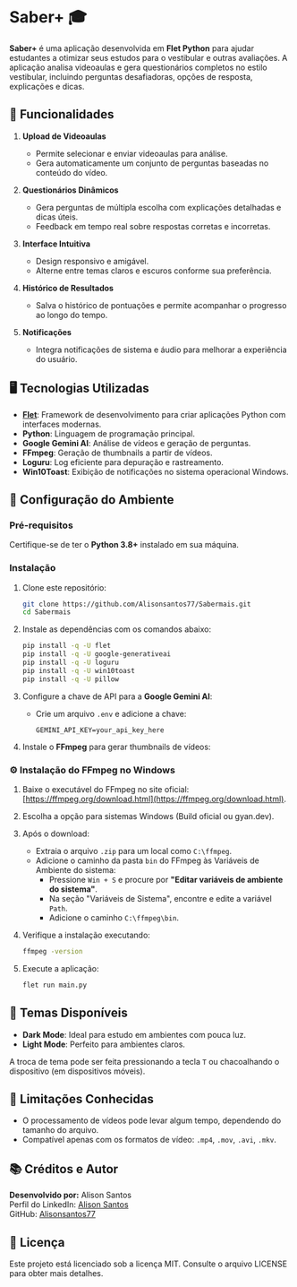 # Saber+ 🎓

**Saber+** é uma aplicação desenvolvida em **Flet Python** para ajudar estudantes a otimizar seus estudos para o vestibular e outras avaliações. A aplicação analisa videoaulas e gera questionários completos no estilo vestibular, incluindo perguntas desafiadoras, opções de resposta, explicações e dicas.

## 🚀 Funcionalidades

1. **Upload de Videoaulas**
   - Permite selecionar e enviar videoaulas para análise.
   - Gera automaticamente um conjunto de perguntas baseadas no conteúdo do vídeo.

2. **Questionários Dinâmicos**
   - Gera perguntas de múltipla escolha com explicações detalhadas e dicas úteis.
   - Feedback em tempo real sobre respostas corretas e incorretas.

3. **Interface Intuitiva**
   - Design responsivo e amigável.
   - Alterne entre temas claros e escuros conforme sua preferência.

4. **Histórico de Resultados**
   - Salva o histórico de pontuações e permite acompanhar o progresso ao longo do tempo.

5. **Notificações**
   - Integra notificações de sistema e áudio para melhorar a experiência do usuário.

## 🖥️ Tecnologias Utilizadas

- **[Flet](https://flet.dev/)**: Framework de desenvolvimento para criar aplicações Python com interfaces modernas.
- **Python**: Linguagem de programação principal.
- **Google Gemini AI**: Análise de vídeos e geração de perguntas.
- **FFmpeg**: Geração de thumbnails a partir de vídeos.
- **Loguru**: Log eficiente para depuração e rastreamento.
- **Win10Toast**: Exibição de notificações no sistema operacional Windows.

## 🔧 Configuração do Ambiente

### Pré-requisitos

Certifique-se de ter o **Python 3.8+** instalado em sua máquina.

### Instalação

1. Clone este repositório:
   ```bash
   git clone https://github.com/Alisonsantos77/Sabermais.git
   cd Sabermais
   ```

2. Instale as dependências com os comandos abaixo:

   ```bash
   pip install -q -U flet
   pip install -q -U google-generativeai
   pip install -q -U loguru
   pip install -q -U win10toast
   pip install -q -U pillow
   ```

3. Configure a chave de API para a **Google Gemini AI**:
   - Crie um arquivo `.env` e adicione a chave:
     ```
     GEMINI_API_KEY=your_api_key_here
     ```

4. Instale o **FFmpeg** para gerar thumbnails de vídeos:

### ⚙️ Instalação do FFmpeg no Windows

1. Baixe o executável do FFmpeg no site oficial:
   [https://ffmpeg.org/download.html](https://ffmpeg.org/download.html).

2. Escolha a opção para sistemas Windows (Build oficial ou gyan.dev).

3. Após o download:
   - Extraia o arquivo `.zip` para um local como `C:\ffmpeg`.
   - Adicione o caminho da pasta `bin` do FFmpeg às Variáveis de Ambiente do sistema:
     - Pressione `Win + S` e procure por **"Editar variáveis de ambiente do sistema"**.
     - Na seção "Variáveis de Sistema", encontre e edite a variável `Path`.
     - Adicione o caminho `C:\ffmpeg\bin`.

4. Verifique a instalação executando:
   ```bash
   ffmpeg -version
   ```

5. Execute a aplicação:
   ```bash
   flet run main.py
   ```

## 🎨 Temas Disponíveis

- **Dark Mode**: Ideal para estudo em ambientes com pouca luz.
- **Light Mode**: Perfeito para ambientes claros.

A troca de tema pode ser feita pressionando a tecla `T` ou chacoalhando o dispositivo (em dispositivos móveis).

## 🚧 Limitações Conhecidas

- O processamento de vídeos pode levar algum tempo, dependendo do tamanho do arquivo.
- Compatível apenas com os formatos de vídeo: `.mp4`, `.mov`, `.avi`, `.mkv`.

## 📚 Créditos e Autor

**Desenvolvido por:** Alison Santos  
Perfil do LinkedIn: [Alison Santos](https://www.linkedin.com/in/alisonsantosdev/)  
GitHub: [Alisonsantos77](https://github.com/Alisonsantos77)

## 📜 Licença

Este projeto está licenciado sob a licença MIT. Consulte o arquivo LICENSE para obter mais detalhes.
